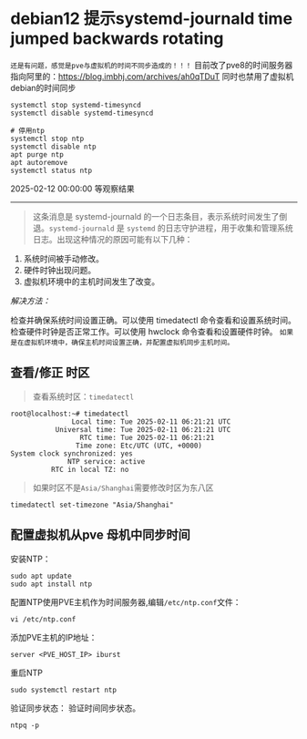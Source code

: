 # debian12 提示systemd-journald time jumped backwards rotating
`还是有问题，感觉是pve与虚拟机的时间不同步造成的！！！`
目前改了pve8的时间服务器指向阿里的：https://blog.imbhj.com/archives/ah0qTDuT
同时也禁用了虚拟机debian的时间同步
```
systemctl stop systemd-timesyncd
systemctl disable systemd-timesyncd

# 停用ntp
systemctl stop ntp
systemctl disable ntp
apt purge ntp
apt autoremove
systemctl status ntp
```
2025-02-12 00:00:00 等观察结果



----
> 这条消息是 systemd-journald 的一个日志条目，表示系统时间发生了倒退。`systemd-journald` 是 `systemd` 的日志守护进程，用于收集和管理系统日志。出现这种情况的原因可能有以下几种：
1. 系统时间被手动修改。
2. 硬件时钟出现问题。
3. 虚拟机环境中的主机时间发生了改变。

*解决方法：*

检查并确保系统时间设置正确。可以使用 timedatectl 命令查看和设置系统时间。
检查硬件时钟是否正常工作。可以使用 hwclock 命令查看和设置硬件时钟。
`如果是在虚拟机环境中，确保主机时间设置正确，并配置虚拟机同步主机时间。`

## 查看/修正 时区
> 查看系统时区：`timedatectl` 

```
root@localhost:~# timedatectl
               Local time: Tue 2025-02-11 06:21:21 UTC
           Universal time: Tue 2025-02-11 06:21:21 UTC
                 RTC time: Tue 2025-02-11 06:21:21
                Time zone: Etc/UTC (UTC, +0000)
System clock synchronized: yes
              NTP service: active
          RTC in local TZ: no

```
> 如果时区不是`Asia/Shanghai`需要修改时区为东八区
```
timedatectl set-timezone "Asia/Shanghai"
```

## 配置虚拟机从pve 母机中同步时间
安装NTP：
```
sudo apt update
sudo apt install ntp
```
配置NTP使用PVE主机作为时间服务器,编辑`/etc/ntp.conf`文件：
```
vi /etc/ntp.conf
```
添加PVE主机的IP地址：
```
server <PVE_HOST_IP> iburst
```
重启NTP
```
sudo systemctl restart ntp
```
验证同步状态： 验证时间同步状态。
```
ntpq -p
```
